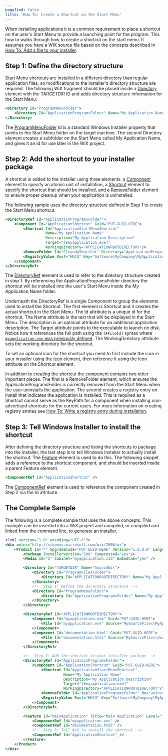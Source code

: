 ```yaml
---
pagefind: false
title: 'How To: Create a Shortcut on the Start Menu'
---
```


When installing applications it is a common requirement to place a shortcut on the user&apos;s Start Menu to provide a launching point for the program. This how to walks through how to create a shortcut on the start menu. It assumes you have a WiX source file based on the concepts described in [How To: Add a file to your installer](add_a_file/).

## Step 1: Define the directory structure
Start Menu shortcuts are installed in a different directory than regular application files, so modifications to the installer&apos;s directory structure are required. The following WiX fragment should be placed inside a [Directory](../../xsd/wix/directory/) element with the TARGETDIR ID and adds directory structure information for the Start Menu:

```xml
<Directory Id="ProgramMenuFolder">
    <Directory Id="ApplicationProgramsFolder" Name="My Application Name"/>
</Directory>
```

The <a href="http://msdn.microsoft.com/library/aa370882.aspx" target="_blank">ProgramMenuFolder</a> Id is a standard Windows Installer property that points to the Start Menu folder on the target machine. The second Directory element creates a subfolder on the Start Menu called My Application Name, and gives it an id for use later in the WiX project.

## Step 2: Add the shortcut to your installer package
A shortcut is added to the installer using three elements: a [Component](../../xsd/wix/component/) element to specify an atomic unit of installation, a [Shortcut](../../xsd/wix/shortcut/) element to specify the shortcut that should be installed, and a [RemoveFolder](../../xsd/wix/removefolder/) element to ensure proper cleanup when your application is uninstalled.

The following sample uses the directory structure defined in Step 1 to create the Start Menu shortcut.

```xml
<DirectoryRef Id="ApplicationProgramsFolder">
    <Component Id="ApplicationShortcut" Guid="PUT-GUID-HERE">
        <Shortcut Id="ApplicationStartMenuShortcut" 
                  Name="My Application Name"
                  Description="My Application Description"
                  Target="[#myapplication.exe]"
                  WorkingDirectory="APPLICATIONROOTDIRECTORY"/>
        <RemoveFolder Id="CleanUpShortCut" Directory="ApplicationProgramsFolder" On="uninstall"/>
        <RegistryValue Root="HKCU" Key="Software\MyCompany\MyApplicationName" Name="installed" Type="integer" Value="1" KeyPath="yes"/>
    </Component>
</DirectoryRef>
```

The [DirectoryRef](../../xsd/wix/directoryref/) element is used to refer to the directory structure created in step 1. By referencing the ApplicationProgramsFolder directory the shortcut will be installed into the user&apos;s Start Menu inside the My Application Name folder.

Underneath the DirectoryRef is a single Component to group the elements used to install the Shortcut. The first element is Shortcut and it creates the actual shortcut in the Start Menu. The Id attribute is a unique id for the shortcut. The Name attribute is the text that will be displayed in the Start Menu. The description is an optional attribute for an additional application description. The Target attribute points to the executable to launch on disk. Notice how it references the full path using the `[#FileId]` syntax where [`myapplication.exe` was previously defined](add_a_file/). The WorkingDirectory attribute sets the working directory for the shortcut.

To set an optional icon for the shortcut you need to first include the icon in your installer using the [Icon](../../xsd/wix/icon/) element, then reference it using the Icon attribute on the Shortcut element.

In addition to creating the shortcut the component contains two other important pieces. The first is a RemoveFolder element, which ensures the ApplicationProgramsFolder is correctly removed from the Start Menu when the user uninstalls the application. The second creates a registry entry on install that indicates the application is installed. This is required as a Shortcut cannot serve as the KeyPath for a component when installing non-advertised shortcuts for the current users. For more information on creating registry entries see [How To: Write a registry entry during installation](write_a_registry_entry/).

## Step 3: Tell Windows Installer to install the shortcut
After defining the directory structure and listing the shortcuts to package into the installer, the last step is to tell Windows Installer to actually install the shortcut. The [Feature](../../xsd/wix/feature/) element is used to do this. The following snippet adds a reference to the shortcut component, and should be inserted inside a parent Feature element.

```xml
<ComponentRef Id="ApplicationShortcut" />
```

The [ComponentRef](../../xsd/wix/componentref/) element is used to reference the component created in Step 2 via the Id attribute.

## The Complete Sample
The following is a complete sample that uses the above concepts. This example can be inserted into a WiX project and compiled, or compiled and linked from the command line, to generate an installer.

```xml
<?xml version="1.0" encoding="UTF-8"?>
<Wix xmlns="http://schemas.microsoft.com/wix/2006/wi">
    <Product Id="*" UpgradeCode="PUT-GUID-HERE" Version="1.0.0.0" Language="1033" Name="My Application Name" Manufacturer="My Manufacturer Name">
        <Package InstallerVersion="300" Compressed="yes"/>
        <Media Id="1" Cabinet="myapplication.cab" EmbedCab="yes" />

        <Directory Id="TARGETDIR" Name="SourceDir">
            <Directory Id="ProgramFilesFolder">
                <Directory Id="APPLICATIONROOTDIRECTORY" Name="My Application Name"/>
            </Directory>
            <!-- Step 1: Define the directory structure -->
            <Directory Id="ProgramMenuFolder">
                <Directory Id="ApplicationProgramsFolder" Name="My Application Name"/>
            </Directory>
        </Directory>

        <DirectoryRef Id="APPLICATIONROOTDIRECTORY">
            <Component Id="myapplication.exe" Guid="PUT-GUID-HERE">
                <File Id="myapplication.exe" Source="MySourceFiles\MyApplication.exe" KeyPath="yes" Checksum="yes"/>
            </Component>
            <Component Id="documentation.html" Guid="PUT-GUID-HERE">
                <File Id="documentation.html" Source="MySourceFiles\documentation.html" KeyPath="yes"/>
            </Component>
        </DirectoryRef>

        <!-- Step 2: Add the shortcut to your installer package -->
        <DirectoryRef Id="ApplicationProgramsFolder">
            <Component Id="ApplicationShortcut" Guid="PUT-GUID-HERE">
                <Shortcut Id="ApplicationStartMenuShortcut"
                          Name="My Application Name"
                          Description="My Application Description"
                          Target="[#myapplication.exe]"
                          WorkingDirectory="APPLICATIONROOTDIRECTORY"/>
                <RemoveFolder Id="ApplicationProgramsFolder" On="uninstall"/>
                <RegistryValue Root="HKCU" Key="Software\MyCompany\MyApplicationName" Name="installed" Type="integer" Value="1" KeyPath="yes"/>
            </Component>
        </DirectoryRef>

        <Feature Id="MainApplication" Title="Main Application" Level="1">
            <ComponentRef Id="myapplication.exe" />
            <ComponentRef Id="documentation.html" />
            <!-- Step 3: Tell WiX to install the shortcut -->
            <ComponentRef Id="ApplicationShortcut" />   
        </Feature>
    </Product>
</Wix>
```
